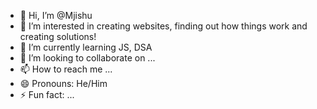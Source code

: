 - 👋 Hi, I’m @Mjishu
- 👀 I’m interested in creating websites, finding out how things work and creating solutions!
- 🌱 I’m currently learning JS, DSA
- 💞️ I’m looking to collaborate on ...
- 📫 How to reach me ...
- 😄 Pronouns: He/Him
- ⚡ Fun fact: ...

<!---
Mjishu/Mjishu is a ✨ special ✨ repository because its `README.md` (this file) appears on your GitHub profile.
You can click the Preview link to take a look at your changes.
--->

